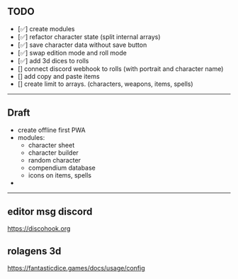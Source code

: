 ## TODO
- [✅] create modules
- [✅] refactor character state (split internal arrays)
- [✅] save character data without save button
- [✅] swap edition mode and roll mode
- [✅] add 3d dices to rolls
- [] connect discord webhook to rolls (with portrait and character name)
- [] add copy and paste items
- [] create limit to arrays. (characters, weapons, items, spells)

---
## Draft
- create offline first PWA
- modules:
    - character sheet
    - character builder
    - random character
    - compendium database
    - icons on items, spells
- 

---
## editor msg discord
https://discohook.org

## rolagens 3d
https://fantasticdice.games/docs/usage/config